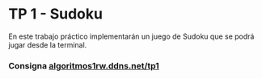 # TP 1 - Sudoku

En este trabajo práctico implementarán un juego de Sudoku que se podrá jugar desde la terminal.

### Consigna [algoritmos1rw.ddns.net/tp1](https://algoritmos1rw.ddns.net/tp1)

